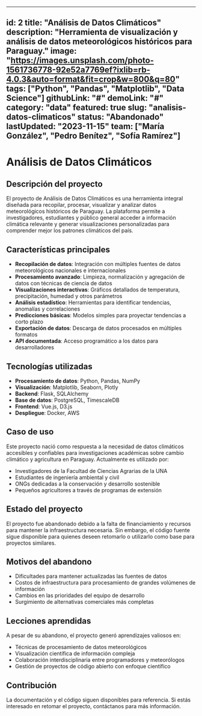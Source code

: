 
---
id: 2
title: "Análisis de Datos Climáticos"
description: "Herramienta de visualización y análisis de datos meteorológicos históricos para Paraguay."
image: "https://images.unsplash.com/photo-1561736778-92e52a7769ef?ixlib=rb-4.0.3&auto=format&fit=crop&w=800&q=80"
tags: ["Python", "Pandas", "Matplotlib", "Data Science"]
githubLink: "#"
demoLink: "#"
category: "data"
featured: true
slug: "analisis-datos-climaticos"
status: "Abandonado"
lastUpdated: "2023-11-15"
team: ["María González", "Pedro Benítez", "Sofía Ramírez"]
---

# Análisis de Datos Climáticos

## Descripción del proyecto

El proyecto de Análisis de Datos Climáticos es una herramienta integral diseñada para recopilar, procesar, visualizar y analizar datos meteorológicos históricos de Paraguay. La plataforma permite a investigadores, estudiantes y público general acceder a información climática relevante y generar visualizaciones personalizadas para comprender mejor los patrones climáticos del país.

## Características principales

- **Recopilación de datos**: Integración con múltiples fuentes de datos meteorológicos nacionales e internacionales
- **Procesamiento avanzado**: Limpieza, normalización y agregación de datos con técnicas de ciencia de datos
- **Visualizaciones interactivas**: Gráficos detallados de temperatura, precipitación, humedad y otros parámetros
- **Análisis estadístico**: Herramientas para identificar tendencias, anomalías y correlaciones
- **Predicciones básicas**: Modelos simples para proyectar tendencias a corto plazo
- **Exportación de datos**: Descarga de datos procesados en múltiples formatos
- **API documentada**: Acceso programático a los datos para desarrolladores

## Tecnologías utilizadas

- **Procesamiento de datos**: Python, Pandas, NumPy
- **Visualización**: Matplotlib, Seaborn, Plotly
- **Backend**: Flask, SQLAlchemy
- **Base de datos**: PostgreSQL, TimescaleDB
- **Frontend**: Vue.js, D3.js
- **Despliegue**: Docker, AWS

## Caso de uso

Este proyecto nació como respuesta a la necesidad de datos climáticos accesibles y confiables para investigaciones académicas sobre cambio climático y agricultura en Paraguay. Actualmente es utilizado por:

- Investigadores de la Facultad de Ciencias Agrarias de la UNA
- Estudiantes de ingeniería ambiental y civil
- ONGs dedicadas a la conservación y desarrollo sostenible
- Pequeños agricultores a través de programas de extensión

## Estado del proyecto

El proyecto fue abandonado debido a la falta de financiamiento y recursos para mantener la infraestructura necesaria. Sin embargo, el código fuente sigue disponible para quienes deseen retomarlo o utilizarlo como base para proyectos similares.

## Motivos del abandono

- Dificultades para mantener actualizadas las fuentes de datos
- Costos de infraestructura para procesamiento de grandes volúmenes de información
- Cambios en las prioridades del equipo de desarrollo
- Surgimiento de alternativas comerciales más completas

## Lecciones aprendidas

A pesar de su abandono, el proyecto generó aprendizajes valiosos en:

- Técnicas de procesamiento de datos meteorológicos
- Visualización científica de información compleja
- Colaboración interdisciplinaria entre programadores y meteorólogos
- Gestión de proyectos de código abierto con enfoque científico

## Contribución

La documentación y el código siguen disponibles para referencia. Si estás interesado en retomar el proyecto, contáctanos para más información.
